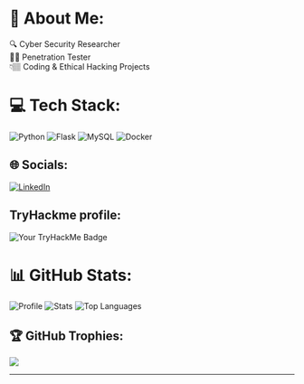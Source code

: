 # 💫 About Me:
🔍 Cyber Security Researcher <br> 🧑‍💻 Penetration Tester <br>👇🏽 Coding & Ethical Hacking Projects

# 💻 Tech Stack:
![Python](https://img.shields.io/badge/python-3670A0?style=for-the-badge&logo=python&logoColor=ffdd54) ![Flask](https://img.shields.io/badge/flask-%23000.svg?style=for-the-badge&logo=flask&logoColor=white) ![MySQL](https://img.shields.io/badge/mysql-4479A1.svg?style=for-the-badge&logo=mysql&logoColor=white) ![Docker](https://img.shields.io/badge/docker-%230db7ed.svg?style=for-the-badge&logo=docker&logoColor=white)

## 🌐 Socials:
[![LinkedIn](https://img.shields.io/badge/LinkedIn-%230077B5.svg?logo=linkedin&logoColor=white)](https://www.linkedin.com/in/pevinkumar/) 

## TryHackme profile:
<img src="https://tryhackme-badges.s3.amazonaws.com/pevinkumar.png" alt="Your TryHackMe Badge" />

# 📊 GitHub Stats:
![Profile](http://github-profile-summary-cards.vercel.app/api/cards/profile-details?username=pevinkumar10&theme=github_dark)
![Stats](http://github-profile-summary-cards.vercel.app/api/cards/stats?username=pevinkumar10&theme=github_dark)
![Top Languages](http://github-profile-summary-cards.vercel.app/api/cards/repos-per-language?username=pevinkumar10&theme=github_dark)

## 🏆 GitHub Trophies:
![](https://github-profile-trophy.vercel.app/?username=pevinkumar10&theme=radical&no-frame=false&no-bg=true&margin-w=4)

---
